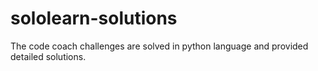 # sololearn-solutions

The code coach challenges are solved in python language and provided detailed solutions.
